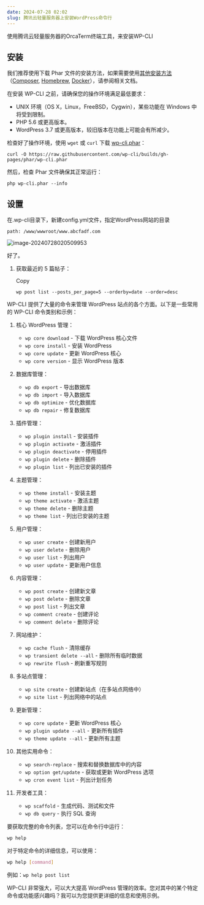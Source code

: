 ```yaml
---
date: 2024-07-28 02:02
slug: 腾讯云轻量服务器上安装WordPress命令行
---
```


<!-- truncate -->

使用腾讯云轻量服务器的OrcaTerm终端工具，来安装WP-CLI

## 安装

我们推荐使用下载 Phar 文件的安装方法，如果需要使用[其他安装方法](https://make.wordpress.org/cli/handbook/installing/)（[Composer](https://make.wordpress.org/cli/handbook/installing/#installing-via-composer), [Homebrew](https://make.wordpress.org/cli/handbook/installing/#installing-via-homebrew), [Docker](https://make.wordpress.org/cli/handbook/installing/#installing-via-docker)），请参阅相关文档。

在安装 WP-CLI 之前，请确保您的操作环境满足最低要求：

- UNIX 环境（OS X，Linux，FreeBSD，Cygwin），某些功能在 Windows 中将受到限制。
- PHP 5.6 或更高版本。
- WordPress 3.7 或更高版本，较旧版本在功能上可能会有所减少。

检查好了操作环境，使用 `wget` 或 `curl` 下载 [wp-cli.phar](https://raw.githubusercontent.com/wp-cli/builds/gh-pages/phar/wp-cli.phar)：

```
curl -O https://raw.githubusercontent.com/wp-cli/builds/gh-pages/phar/wp-cli.phar
```

然后，检查 Phar 文件确保其正常运行：

```
php wp-cli.phar --info
```

## 设置

在.wp-cli目录下，新建config.yml文件，指定WordPress网站的目录

```
path: /www/wwwroot/www.abcfadf.com
```



![image-20240728020509953](https://docu-1319658309.cos.ap-guangzhou.myqcloud.com/image-20240728020509953.png)

好了。



1. 获取最近的 5 篇帖子：

   Copy

   ```
   wp post list --posts_per_page=5 --orderby=date --order=desc
   ```

WP-CLI 提供了大量的命令来管理 WordPress 站点的各个方面。以下是一些常用的 WP-CLI 命令类别和示例：

1. 核心 WordPress 管理：
   - `wp core download` - 下载 WordPress 核心文件
   - `wp core install` - 安装 WordPress
   - `wp core update` - 更新 WordPress 核心
   - `wp core version` - 显示 WordPress 版本

2. 数据库管理：
   - `wp db export` - 导出数据库
   - `wp db import` - 导入数据库
   - `wp db optimize` - 优化数据库
   - `wp db repair` - 修复数据库

3. 插件管理：
   - `wp plugin install` - 安装插件
   - `wp plugin activate` - 激活插件
   - `wp plugin deactivate` - 停用插件
   - `wp plugin delete` - 删除插件
   - `wp plugin list` - 列出已安装的插件

4. 主题管理：
   - `wp theme install` - 安装主题
   - `wp theme activate` - 激活主题
   - `wp theme delete` - 删除主题
   - `wp theme list` - 列出已安装的主题

5. 用户管理：
   - `wp user create` - 创建新用户
   - `wp user delete` - 删除用户
   - `wp user list` - 列出用户
   - `wp user update` - 更新用户信息

6. 内容管理：
   - `wp post create` - 创建新文章
   - `wp post delete` - 删除文章
   - `wp post list` - 列出文章
   - `wp comment create` - 创建评论
   - `wp comment delete` - 删除评论

7. 网站维护：
   - `wp cache flush` - 清除缓存
   - `wp transient delete --all` - 删除所有临时数据
   - `wp rewrite flush` - 刷新重写规则

8. 多站点管理：
   - `wp site create` - 创建新站点（在多站点网络中）
   - `wp site list` - 列出网络中的站点

9. 更新管理：
   - `wp core update` - 更新 WordPress 核心
   - `wp plugin update --all` - 更新所有插件
   - `wp theme update --all` - 更新所有主题

10. 其他实用命令：
    - `wp search-replace` - 搜索和替换数据库中的内容
    - `wp option get/update` - 获取或更新 WordPress 选项
    - `wp cron event list` - 列出计划任务

11. 开发者工具：
    - `wp scaffold` - 生成代码、测试和文件
    - `wp db query` - 执行 SQL 查询

要获取完整的命令列表，您可以在命令行中运行：

```bash
wp help
```

对于特定命令的详细信息，可以使用：

```bash
wp help [command]
```

例如：`wp help post list`

WP-CLI 非常强大，可以大大提高 WordPress 管理的效率。您对其中的某个特定命令或功能感兴趣吗？我可以为您提供更详细的信息和使用示例。
